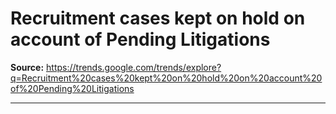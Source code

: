 # Recruitment cases kept on hold on account of Pending Litigations

**Source:** https://trends.google.com/trends/explore?q=Recruitment%20cases%20kept%20on%20hold%20on%20account%20of%20Pending%20Litigations

---


